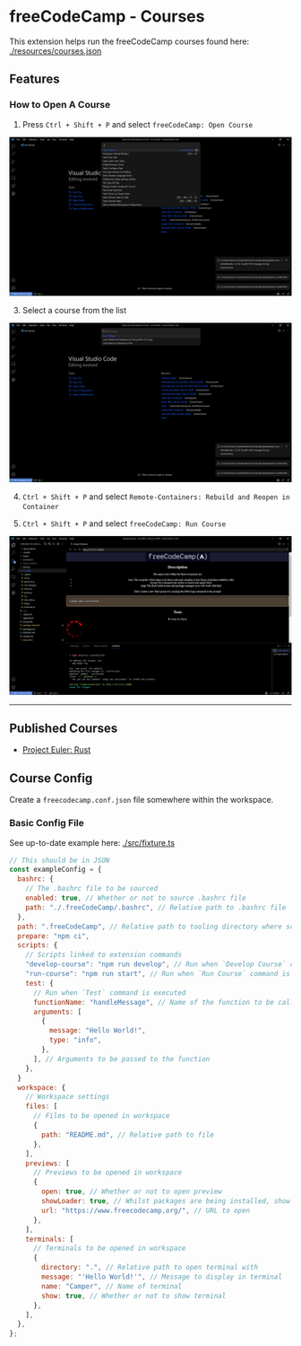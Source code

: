 # freeCodeCamp - Courses

<!-- TODO: Add link to potential page with course descriptions/images -->

This extension helps run the freeCodeCamp courses found here: [./resources/courses.json](resources/courses.json)

## Features

### How to Open A Course

1. Press `Ctrl + Shift + P` and select `freeCodeCamp: Open Course`

![Open Course](images/open-course.png)

3. Select a course from the list

![Courses List](images/courses-list.png)

4. `Ctrl + Shift + P` and select `Remote-Containers: Rebuild and Reopen in Container`

5. `Ctrl + Shift + P` and select `freeCodeCamp: Run Course`

![Opening Example Course](images/opening-example-course.png)

---

## Published Courses

- [Project Euler: Rust](https://github.com/freeCodeCamp/euler-rust/)

## Course Config

Create a `freecodecamp.conf.json` file somewhere within the workspace.

### Basic Config File

See up-to-date example here: [./src/fixture.ts](src/fixture.ts)

```js
// This should be in JSON
const exampleConfig = {
  bashrc: {
    // The .bashrc file to be sourced
    enabled: true, // Whether or not to source .bashrc file
    path: "./.freeCodeCamp/.bashrc", // Relative path to .bashrc file
  },
  path: ".freeCodeCamp", // Relative path to tooling directory where scripts will be run
  prepare: "npm ci",
  scripts: {
    // Scripts linked to extension commands
    "develop-course": "npm run develop", // Run when `Develop Course` command is executed
    "run-course": "npm run start", // Run when `Run Course` command is executed
    test: {
      // Run when `Test` command is executed
      functionName: "handleMessage", // Name of the function to be called
      arguments: [
        {
          message: "Hello World!",
          type: "info",
        },
      ], // Arguments to be passed to the function
    },
  }
  workspace: {
    // Workspace settings
    files: [
      // Files to be opened in workspace
      {
        path: "README.md", // Relative path to file
      },
    ],
    previews: [
      // Previews to be opened in workspace
      {
        open: true, // Whether or not to open preview
        showLoader: true, // Whilst packages are being installed, show loader
        url: "https://www.freecodecamp.org/", // URL to open
      },
    ],
    terminals: [
      // Terminals to be opened in workspace
      {
        directory: ".", // Relative path to open terminal with
        message: "'Hello World!'", // Message to display in terminal
        name: "Camper", // Name of terminal
        show: true, // Whether or not to show terminal
      },
    ],
  },
};
```
